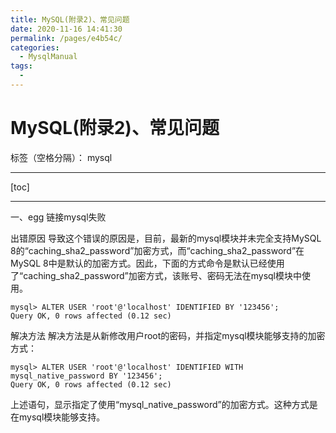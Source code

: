 ```yaml
---
title: MySQL(附录2)、常见问题
date: 2020-11-16 14:41:30
permalink: /pages/e4b54c/
categories:
  - MysqlManual
tags:
  - 
---
```

# MySQL(附录2)、常见问题

标签（空格分隔）： mysql

---

[toc]

---

一、egg 链接mysql失败

出错原因
导致这个错误的原因是，目前，最新的mysql模块并未完全支持MySQL 8的“caching_sha2_password”加密方式，而“caching_sha2_password”在MySQL 8中是默认的加密方式。因此，下面的方式命令是默认已经使用了“caching_sha2_password”加密方式，该账号、密码无法在mysql模块中使用。

```
mysql> ALTER USER 'root'@'localhost' IDENTIFIED BY '123456';
Query OK, 0 rows affected (0.12 sec)

```
解决方法
解决方法是从新修改用户root的密码，并指定mysql模块能够支持的加密方式：
```
mysql> ALTER USER 'root'@'localhost' IDENTIFIED WITH mysql_native_password BY '123456';
Query OK, 0 rows affected (0.12 sec)
```
上述语句，显示指定了使用“mysql_native_password”的加密方式。这种方式是在mysql模块能够支持。